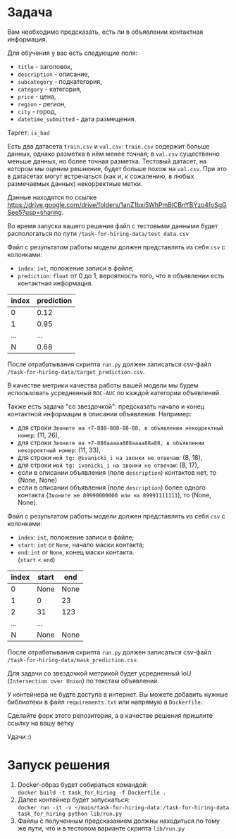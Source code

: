 # Задача

Вам необходимо предсказать, есть ли в объявлении контактная информация.

Для обучения у вас есть следующие поля:
* `title` - заголовок,
* `description` - описание,
* `subcategory` - подкатегория,
* `category` - категория,
* `price` - цена,
* `region` - регион,
* `city` - город,
* `datetime_submitted` - дата размещения.

Таргет: `is_bad`

Есть два датасета `train.csv` и `val.csv`: `train.csv` содержит больше данных, однако разметка в нём менее точная; в `val.csv` существенно меньше данных, но более точная разметка.
Тестовый датасет, на котором мы оценим решнение, будет больше похож на `val.csv`.
При это в датасетах могут встречаться (как и, к сожалению, в любых размечаемых данных) некорректные метки.

Данные находятся по ссылке https://drive.google.com/drive/folders/1anZ1bxi5WhPmBlCBnYBYzo4foSgGSee5?usp=sharing. 

Во время запуска вашего решения файл с тестовыми данными будет распологаться по пути `/task-for-hiring-data/test_data.csv`

Файл с результатом работы модели должен представлять из себя `csv` с колонками:
* `index`: `int`, положение записи в файле;
* `prediction`: `float` от 0 до 1, вероятность того, что в объявлении есть контактная информация.

|index  |prediction|
|-------|----------|
|0|0.12|
|1|0.95|
|...|...|
|N|0.68|

После отрабатывания скрипта `run.py` должен записаться csv-файл `/task-for-hiring-data/target_prediction.csv`.

В качестве метрики качества работы вашей модели мы будем использовать усредненный `ROC-AUC` по каждой категории объявлений.

Также есть задача "со звездочкой": предсказать начало и конец контактной информации в описании объявления. Например:
* для строки `Звоните на +7-888-888-88-88, в объявлении некорректный номер`: (11, 26),
* для строки `Звоните на +7-888aaaaa888aaaa88a88, в объявлении некорректный номер`: (11, 33),
* для строки `мой tg: @ivanicki_i на звонки не отвечаю`: (8, 18),
* для строки `мой tg: ivanicki_i на звонки не отвечаю`: (8, 17),
* если в описании объявления (поле `description`) контактов нет, то (None, None)
* если в описании объявления (поле `description`) более одного контакта (`Звоните не 89990000000 или на 89991111111`), то (None, None).

Файл с результатом работы модели должен представлять из себя `csv` с колонками:
* `index`: `int`, положение записи в файле;
* `start`: `int` or `None`, начало маски контакта;
* `end`: `int` or `None`, конец маски контакта.\
(`start` < `end`)

|index  |start|end|
|-------|----------|-----|
|0|None|None|
|1|0|23
|2|31|123
|...|...|
|N|None|None

После отрабатывания скрипта `run.py` должен записаться csv-файл `/task-for-hiring-data/mask_prediction.csv`.

Для задачи со звездочкой метрикой будет усредненный IoU (`Intersection over Union`) по текстам объявлений.

У контейнера не будте доступа в интернет.
Вы можете добавить нужные библиотеки в файл `requirements.txt` или напрямую в `Dockerfile`.

Сделайте форк этого репозитория, а в качестве решения пришлите ссылку на вашу ветку

Удачи :)

# Запуск решения
1. Docker-образ будет собираться командой:\
```docker build -t task_for_hiring -f Dockerfile .```
2. Далее контейнер будет запускаться:\
```docker run -it -v ~/main/task-for-hiring-data:/task-for-hiring-data task_for_hiring python lib/run.py```
3. Файлы с полученным предсказанием должны находиться по тому же пути, что и в тестовом варианте скрипта `lib/run.py`
